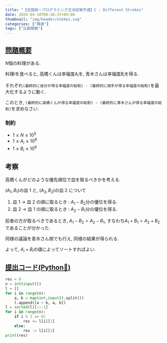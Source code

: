 ```yaml
---
title: "【全国統一プログラミング王決定戦予選】C - Different Strokes"
date: 2020-04-10T08:38:37+09:00
thumbnail: "img/header/nikkei.svg"
categories: ["精進"]
tags: ["比較関数"]
---
```


## [問題概要](https://atcoder.jp/contests/nikkei2019-qual/tasks/nikkei2019_qual_c)

$N$個の料理がある.

料理$i$を食べると, 高橋くんは幸福度$A_i$を, 青木さんは幸福度$B_i$を得る.

それぞれ`(最終的に自分が得る幸福度の総和) - (最終的に相手が得る幸福度の総和)`を最大化するように動く.

このとき, `(最終的に高橋くんが得る幸福度の総和) - (最終的に青木さんが得る幸福度の総和)`を求めなさい.

### 制約

- $1 \leq N \leq 10^5$
- $1 \leq A_i \leq 10^9$
- $1 \leq B_i \leq 10^9$

## 考察

高橋くんがどのような優先順位で皿を取るべきかを考える.

$(A_1, B_1)$の皿 1 と, $(A_2, B_2)$の皿 2 について

1. 皿 1 → 皿 2 の順に取るとき : $A_1 - B_2$分の優位を得る.
1. 皿 2 → 皿 1 の順に取るとき : $A_2 - B_1$分の優位を得る.

前者の方が取るべきであるとき, $A_1 - B_2 > A_2 - B_1$, すなわち$A_1 + B_1 > A_2 + B_2$であることが分かった.

同様の議論を青木さん側でも行え, 同様の結果が得られる.

よって, $A_i + B_i$の値によってソートすればよい.

## [提出コード(Python:snake:)](https://atcoder.jp/contests/nikkei2019-qual/submissions/4111739)

```python
res = 0
n = int(input())
l = []
for i in range(n):
    a, b = map(int,input().split())
    l.append([a + b, a, b])
l = sorted(l)[::-1]
for i in range(n):
    if i % 2 == 0:
        res += l[i][1]
    else:
        res -= l[i][2]
print(res)

```
